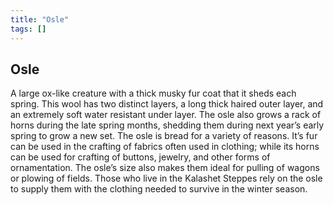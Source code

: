 ```yaml
---
title: "Osle"
tags: []
---
```

## Osle
A large ox-like creature with a thick musky fur coat that it sheds each spring. This wool has two distinct layers, a long thick haired outer layer, and an extremely soft water resistant under layer. The osle also grows a rack of horns during the late spring months, shedding them during next year’s early spring to grow a new set. The osle is bread for a variety of reasons. It’s fur can be used in the crafting of fabrics often used in clothing; while its horns can be used for crafting of buttons, jewelry, and other forms of ornamentation. The osle’s size also makes them ideal for pulling of wagons or plowing of fields. Those who live in the Kalashet Steppes rely on the osle to supply them with the clothing needed to survive in the winter season.